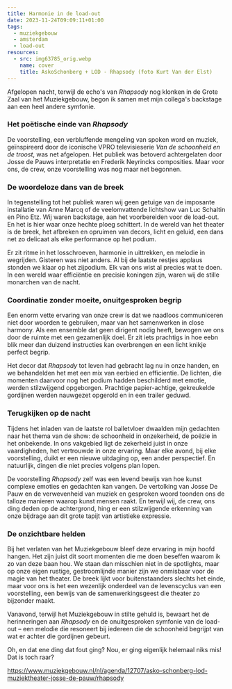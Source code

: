 ```yaml
---
title: Harmonie in de load-out
date: 2023-11-24T09:09:11+01:00
tags:
  - muziekgebouw
  - amsterdam
  - load-out
resources:
  - src: img63785_orig.webp
    name: cover
    title: AskoSchonberg + LOD - Rhapsody (foto Kurt Van der Elst)
---
```

Afgelopen nacht, terwijl de echo's van _Rhapsody_ nog klonken in de Grote Zaal van het Muziekgebouw, begon ik samen met mijn collega's backstage aan een heel andere symfonie.
<!--more-->

### Het poëtische einde van _Rhapsody_

De voorstelling, een verbluffende mengeling van spoken word en muziek, geïnspireerd door de iconische VPRO televisieserie _Van de schoonheid en de troost_, was net afgelopen. Het publiek was betoverd achtergelaten door Josse de Pauws interpretatie en Frederik Neyrincks composities. Maar voor ons, de crew, onze voorstelling was nog maar net begonnen.

### De woordeloze dans van de breek

In tegenstelling tot het publiek waren wij geen getuige van de imposante installatie van Anne Marcq of de veelomvattende lichtshow van Luc Schaltin en Pino Etz. Wij waren backstage, aan het voorbereiden voor de load-out. En het is hier waar onze hechte ploeg schittert. In de wereld van het theater is de breek, het afbreken en opruimen van decors, licht en geluid, een dans net zo delicaat als elke performance op het podium.

Er zit ritme in het losschroeven, harmonie in uittrekken, en melodie in wegrijden. Gisteren was niet anders. Al bij de laatste restjes applaus stonden we klaar op het zijpodium. Elk van ons wist al precies wat te doen. In een wereld waar efficiëntie en precisie koningen zijn, waren wij de stille monarchen van de nacht.

### Coordinatie zonder moeite, onuitgesproken begrip

Een enorm vette ervaring van onze crew is dat we naadloos communiceren niet door woorden te gebruiken, maar van het samenwerken in close harmony. Als een ensemble dat geen dirigent nodig heeft, bewogen we ons door de ruimte met een gezamenlijk doel. Er zit iets prachtigs in hoe eebn blik meer dan duizend instructies kan overbrengen en een licht knikje perfect begrip.

Het decor dat _Rhapsody_ tot leven had gebracht lag nu in onze handen, en we behandelden het met een mix van eerbied en efficientie. De lichten, die momenten daarvoor nog het podium hadden beschilderd met emotie, werden stilzwijgend opgeborgen. Prachtige papier-achtige, gekreukelde gordijnen werden nauwgezet opgerold en in een trailer geduwd.

### Terugkijken op de nacht

Tijdens het inladen van de laatste rol balletvloer dwaalden mijn gedachten naar het thema van de show: de schoonheid in onzekerheid, de poëzie in het onbekende. In ons vakgebied ligt de zekerheid juist in onze vaardigheden, het vertrouwde in onze ervaring. Maar elke avond, bij elke voorstelling, duikt er een nieuwe uitdaging op, een ander perspectief. En natuurlijk, dingen die niet precies volgens plan lopen.

De voorstelling _Rhapsody_ zelf was een levend bewijs van hoe kunst complexe emoties en gedachten kan vangen. De vertolking van Josse De Pauw en de verwevenheid van muziek en gesproken woord toonden ons de talloze manieren waarop kunst mensen raakt. En terwijl wij, de crew, ons ding deden op de achtergrond, hing er een stilzwijgende erkenning van onze bijdrage aan dit grote tapijt van artistieke expressie.

### De onzichtbare helden

Bij het verlaten van het Muziekgebouw bleef deze ervaring in mijn hoofd hangen. Het zijn juist dit soort momenten die me doen beseffen waarom ik zo van deze baan hou. We staan dan misschien niet in de spotlights, maar op onze eigen rustige, gestroomlijnde manier zijn we onmisbaar voor de magie van het theater. De breek lijkt voor buitenstaanders slechts het einde, maar voor ons is het een wezenlijk onderdeel van de levenscyclus van een voorstelling, een bewijs van de samenwerkingsgeest die theater zo bijzonder maakt.

Vanavond, terwijl het Muziekgebouw in stilte gehuld is, bewaart het de herinneringen aan _Rhapsody_ en de onuitgesproken symfonie van de load-out – een melodie die resoneert bij iedereen die de schoonheid begrijpt van wat er achter die gordijnen gebeurt.

Oh, en dat ene ding dat fout ging? Nou, er ging eigenlijk helemaal niks mis! Dat is toch raar?

<https://www.muziekgebouw.nl/nl/agenda/12707/asko-schonberg-lod-muziektheater-josse-de-pauw/rhapsody>